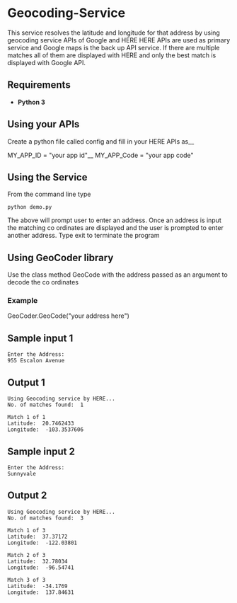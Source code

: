 # Geocoding-Service
This service resolves the latitude and longitude for that address by using geocoding service APIs of Google and HERE
HERE APIs are used as primary service and Google maps is the back up API service. If there are multiple matches all of them are displayed with HERE and only the best match is displayed with Google API.

## Requirements
* **Python 3**

## Using your APIs
Create a python file called config and fill in your HERE APIs as__

MY_APP_ID = "your app id"__
MY_APP_Code = "your app code"

## Using the Service

From the command line type

```
python demo.py
```
The above will prompt user to enter an address. Once an address is input the matching co ordinates are displayed and the user is prompted to enter another address.
Type exit to terminate the program


## Using GeoCoder library

Use the class method GeoCode with the address passed as an argument to decode the co ordinates

### Example
GeoCoder.GeoCode("your address here")

## Sample input 1
```
Enter the Address:
955 Escalon Avenue
```

## Output 1
```
Using Geocoding service by HERE...
No. of matches found:  1

Match 1 of 1
Latitude:  20.7462433
Longitude:  -103.3537606
```

## Sample input 2
```
Enter the Address:
Sunnyvale
```

## Output 2
```
Using Geocoding service by HERE...
No. of matches found:  3

Match 1 of 3
Latitude:  37.37172
Longitude:  -122.03801

Match 2 of 3
Latitude:  32.78034
Longitude:  -96.54741

Match 3 of 3
Latitude:  -34.1769
Longitude:  137.84631
```
